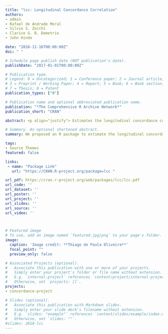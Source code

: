 ```yaml
---
title: "lcc: Longitudinal Concordance Correlation"
authors:
- admin
- Rafael de Andrade Moral
- Silvio S. Zocchi
- Clarice G. B. Demetrio
- John Hinde

date: "2018-11-16T00:00:00Z"
doi: " "

# Schedule page publish date (NOT publication's date).
publishDate: "2017-01-01T00:00:00Z"

# Publication type.
# Legend: 0 = Uncategorized; 1 = Conference paper; 2 = Journal article;
# 3 = Preprint / Working Paper; 4 = Report; 5 = Book; 6 = Book section;
# 7 = Thesis; 8 = Patent
publication_types: ["0"]

# Publication name and optional abbreviated publication name.
publication: "*The Comprehensive R Archive Network*"
publication_short: "CRAN"

abstract: <p align="justify"> Estimates the longitudinal concordance correlation to access the longitudinal agreement profile. The estimation approach implemented is variance components approach based on polynomial mixed effects regression model, as proposed by Oliveira, Hinde and Zocchi (2018) <doi:10.1007/s13253-018-0321-1>. In addition, non-parametric confidence intervals were implemented using percentile method or normal-approximation based on Fisher Z-transformation. </p>

# Summary. An optional shortened abstract.
summary: We proposed an R package to estimate the longitudinal concordance correlation (LCC)

tags:
- Source Themes
featured: false

links:
 - name: "Package Link"
   url: "https://CRAN.R-project.org/package=lcc "

url_pdf: https://cran.r-project.org/web/packages/lcc/lcc.pdf
url_code: ''
url_dataset: ''
url_poster: ''
url_project: ''
url_slides: ''
url_source: ''
url_video: ''



# Featured image
# To use, add an image named `featured.jpg/png` to your page's folder. 
image:
  caption: 'Image credit: **Thiago de Paula Oliveira**'
  focal_point: ""
  preview_only: false

# Associated Projects (optional).
#   Associate this publication with one or more of your projects.
#   Simply enter your project's folder or file name without extension.
#   E.g. `internal-project` references `content/project/internal-project/index.md`.
#   Otherwise, set `projects: []`.
projects:
- concordance-project

# Slides (optional).
#   Associate this publication with Markdown slides.
#   Simply enter your slide deck's filename without extension.
#   E.g. `slides: "example"` references `content/slides/example/index.md`.
#   Otherwise, set `slides: ""`.
#slides: 2018-lcc
---
```

